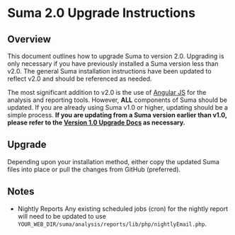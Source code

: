 Suma 2.0 Upgrade Instructions
=============================

Overview
--------

This document outlines how to upgrade Suma to version 2.0. Upgrading is only necessary if you have previously installed a Suma version less than v2.0. The general Suma installation instructions have been updated to reflect v2.0 and should be referenced as needed.

The most significant addition to v2.0 is the use of [Angular JS](http://angularjs.org) for the analysis and reporting tools. However, **ALL** components of Suma should be updated. If you are already using Suma v1.0 or higher, updating should be a simple process. **If you are updating from a Suma version earlier than v1.0, please refer to the [Version 1.0 Upgrade Docs](upgrade_1.0.md) as necessary.**

Upgrade
-------

Depending upon your installation method, either copy the updated Suma files into place or pull the changes from GitHub (preferred).

Notes
------

* Nightly Reports
    Any existing scheduled jobs (cron) for the nightly report will need to be updated to use `YOUR_WEB_DIR/suma/analysis/reports/lib/php/nightlyEmail.php`.
